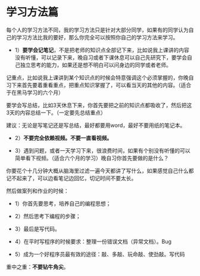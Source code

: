 # 学习方法篇

每个人的学习方法不同，我的学习方法只是针对大部分同学，如果有的同学认为自己的学习方法比我的要好，那么你完全可以按照你自己的学习方法来学习。

* 1）**要学会记笔记**，不是把老师的知识点全部记下来，比如说我上课讲的内容没有听懂，可以记录下来，晚自习或者下课休息可以自己先研究下，要学会自己独立思考的能力，如果还是想不明白可以问身边的同学或者老师。

记重点，比如说我上课讲到某个知识点的时候会特意强调这个必须掌握的，你晚自习下来首先要着重看重点，把重点知识掌握了，可以看当天的其他的内容。（适合于在黑马学习的六个月）

要学会写总结，比如3天休息下来，你首先要把之前的知识点都吸收了，然后把这3天的内容总结一下。（一定要先总结重点）

建议：无论是写笔记还是写总结，最好都要用word，最好不要用纸的笔记本。

* 2）**不要完全依赖视频。不要一直看视频。**

* 3）遇到问题，或者一天学习下来，很浪费时间，如果有个别没有听懂的可以简单看下视频。（适合六个月的学习）晚自习你首先要做的是什么？

你要花个十几分钟大概从脑海里过滤一遍今天都讲了写什么，如果感觉自己什么都记不起来了，可以边看笔记边回忆，切记时间不要太长。

然后做案列和作业的时候：

* 1）你首先要思考，培养自己的编程思想；

* 2）然后思考下编程的步骤；

* 3）最后是写代码。

* 4）在平时写程序的时候要求：整理一份错误文档（异常文档）。Bug

* 5）成为一个好程序员最有效的途径：敲、多敲、玩命敲、使劲敲。写代码

重中之重：**不要钻牛角尖**。

